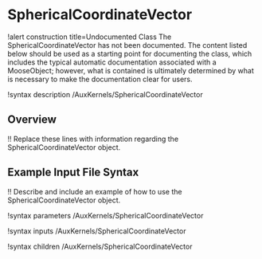 # SphericalCoordinateVector

!alert construction title=Undocumented Class
The SphericalCoordinateVector has not been documented. The content listed below should be used as a starting point for
documenting the class, which includes the typical automatic documentation associated with a
MooseObject; however, what is contained is ultimately determined by what is necessary to make the
documentation clear for users.

!syntax description /AuxKernels/SphericalCoordinateVector

## Overview

!! Replace these lines with information regarding the SphericalCoordinateVector object.

## Example Input File Syntax

!! Describe and include an example of how to use the SphericalCoordinateVector object.

!syntax parameters /AuxKernels/SphericalCoordinateVector

!syntax inputs /AuxKernels/SphericalCoordinateVector

!syntax children /AuxKernels/SphericalCoordinateVector
